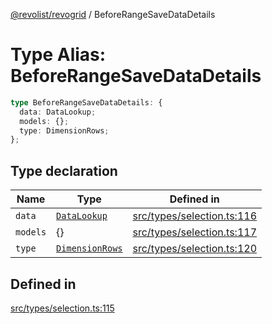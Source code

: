 [@revolist/revogrid](README.md) / BeforeRangeSaveDataDetails

# Type Alias: BeforeRangeSaveDataDetails

```ts
type BeforeRangeSaveDataDetails: {
  data: DataLookup;
  models: {};
  type: DimensionRows;
};
```

## Type declaration

| Name | Type | Defined in |
| ------ | ------ | ------ |
| `data` | [`DataLookup`](TypeAlias.DataLookup.md) | [src/types/selection.ts:116](https://github.com/revolist/revogrid/blob/424884a9332ccde4a5d40c39536fe61d1ccacbfc/src/types/selection.ts#L116) |
| `models` | \{\} | [src/types/selection.ts:117](https://github.com/revolist/revogrid/blob/424884a9332ccde4a5d40c39536fe61d1ccacbfc/src/types/selection.ts#L117) |
| `type` | [`DimensionRows`](TypeAlias.DimensionRows.md) | [src/types/selection.ts:120](https://github.com/revolist/revogrid/blob/424884a9332ccde4a5d40c39536fe61d1ccacbfc/src/types/selection.ts#L120) |

## Defined in

[src/types/selection.ts:115](https://github.com/revolist/revogrid/blob/424884a9332ccde4a5d40c39536fe61d1ccacbfc/src/types/selection.ts#L115)
